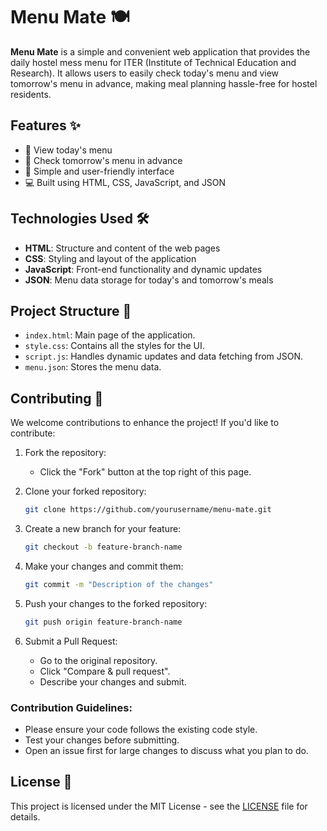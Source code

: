 # Menu Mate 🍽️

**Menu Mate** is a simple and convenient web application that provides the daily hostel mess menu for ITER (Institute of Technical Education and Research). It allows users to easily check today's menu and view tomorrow's menu in advance, making meal planning hassle-free for hostel residents.

## Features ✨
- 📅 View today's menu
- 🔮 Check tomorrow's menu in advance
- 🥗 Simple and user-friendly interface
- 💻 Built using HTML, CSS, JavaScript, and JSON

## Technologies Used 🛠️
- **HTML**: Structure and content of the web pages
- **CSS**: Styling and layout of the application
- **JavaScript**: Front-end functionality and dynamic updates
- **JSON**: Menu data storage for today's and tomorrow's meals

## Project Structure 📁
- `index.html`: Main page of the application.
- `style.css`: Contains all the styles for the UI.
- `script.js`: Handles dynamic updates and data fetching from JSON.
- `menu.json`: Stores the menu data.


## Contributing 🤝

We welcome contributions to enhance the project! If you'd like to contribute:

1. Fork the repository:
   - Click the "Fork" button at the top right of this page.

2. Clone your forked repository:
   ```bash
   git clone https://github.com/yourusername/menu-mate.git
   ```

3. Create a new branch for your feature:
   ```bash
   git checkout -b feature-branch-name
   ```

4. Make your changes and commit them:
   ```bash
   git commit -m "Description of the changes"
   ```

5. Push your changes to the forked repository:
   ```bash
   git push origin feature-branch-name
   ```

6. Submit a Pull Request:
   - Go to the original repository.
   - Click "Compare & pull request".
   - Describe your changes and submit.

### Contribution Guidelines:
- Please ensure your code follows the existing code style.
- Test your changes before submitting.
- Open an issue first for large changes to discuss what you plan to do.

## License 📜
This project is licensed under the MIT License - see the [LICENSE](LICENSE) file for details.
